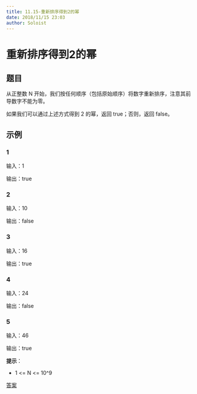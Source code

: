 ```yaml
---
title: 11.15-重新排序得到2的幂
date: 2018/11/15 23:03
author: Soloist
---
```

    
# 重新排序得到2的幂

## 题目

从正整数 N 开始，我们按任何顺序（包括原始顺序）将数字重新排序，注意其前导数字不能为零。

如果我们可以通过上述方式得到 2 的幂，返回 true；否则，返回 false。

## 示例

### 1

输入：1

输出：true

### 2

输入：10

输出：false

### 3

输入：16

输出：true

### 4

输入：24

输出：false

### 5

输入：46

输出：true

**提示**：

* 1 <= N <= 10^9

[答案](https://github.com/aSoloist/java-algorithm/blob/master/code/11.15/Solution.java)
